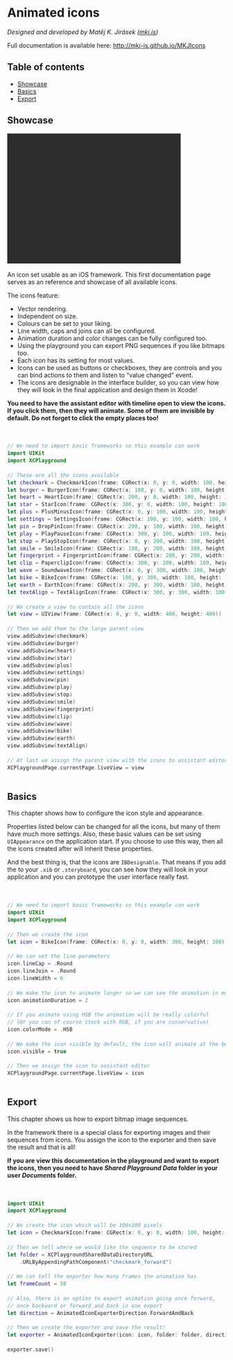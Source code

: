 
# Animated icons

*Designed and developed by Matěj K. Jirásek ([mkj.is](http://mkj.is))*

Full documentation is available here: <http://mkj-is.github.io/MKJIcons>




## Table of contents

* [Showcase](#showcase)
* [Basics](#basics)
* [Export](#export)



## Showcase


![Animated star](Icons.playground/Pages/Showcase.xcplaygroundpage/Resources/AnimatedStar.gif)

An icon set usable as an iOS framework. This first documentation page
serves as an reference and showcase of all available icons.

The icons feature:

- Vector rendering.
- Independent on size.
- Colours can be set to your liking.
- Line width, caps and joins can all be configured.
- Animation duration and color changes can be fully configured too.
- Using the playground you can export PNG sequences if you like bitmaps too.
- Each icon has its setting for most values.
- Icons can be used as buttons or checkboxes,
  they are controls and you can bind actions to them
  and listen to “value changed” event.
- The icons are designable in the interface builder, so you can view how they will
  look in the final application and design them in Xcode!

**You need to have the assistant editor with timeline open to view the icons.
If you click them, then they will animate. Some of them are invisible
by default. Do not forget to click the empty places too!**


```swift


// We need to import basic frameworks so this example can work
import UIKit
import XCPlayground

// These are all the icons available
let checkmark = CheckmarkIcon(frame: CGRect(x: 0, y: 0, width: 100, height: 100))
let burger = BurgerIcon(frame: CGRect(x: 100, y: 0, width: 100, height: 100))
let heart = HeartIcon(frame: CGRect(x: 200, y: 0, width: 100, height: 100))
let star = StarIcon(frame: CGRect(x: 300, y: 0, width: 100, height: 100))
let plus = PlusMinusIcon(frame: CGRect(x: 0, y: 100, width: 100, height: 100))
let settings = SettingsIcon(frame: CGRect(x: 100, y: 100, width: 100, height: 100))
let pin = DropPinIcon(frame: CGRect(x: 200, y: 100, width: 100, height: 100))
let play = PlayPauseIcon(frame: CGRect(x: 300, y: 100, width: 100, height: 100))
let stop = PlayStopIcon(frame: CGRect(x: 0, y: 200, width: 100, height: 100))
let smile = SmileIcon(frame: CGRect(x: 100, y: 200, width: 100, height: 100))
let fingerprint = FingerprintIcon(frame: CGRect(x: 200, y: 200, width: 100, height: 100))
let clip = PaperclipIcon(frame: CGRect(x: 300, y: 200, width: 100, height: 100))
let wave = SoundwaveIcon(frame: CGRect(x: 0, y: 300, width: 100, height: 100))
let bike = BikeIcon(frame: CGRect(x: 100, y: 300, width: 100, height: 100))
let earth = EarthIcon(frame: CGRect(x: 200, y: 300, width: 100, height: 100))
let textAlign = TextAlignIcon(frame: CGRect(x: 300, y: 300, width: 100, height: 100))

// We create a view to contain all the icons
let view = UIView(frame: CGRect(x: 0, y: 0, width: 400, height: 400))

// Then we add them to the large parent view
view.addSubview(checkmark)
view.addSubview(burger)
view.addSubview(heart)
view.addSubview(star)
view.addSubview(plus)
view.addSubview(settings)
view.addSubview(pin)
view.addSubview(play)
view.addSubview(stop)
view.addSubview(smile)
view.addSubview(fingerprint)
view.addSubview(clip)
view.addSubview(wave)
view.addSubview(bike)
view.addSubview(earth)
view.addSubview(textAlign)

// At last we assign the parent view with the icons to assistant editor
XCPlaygroundPage.currentPage.liveView = view



```



## Basics


This chapter shows how to configure the icon style and appearance.

Properties listed below can be changed for all the icons, but many of them have much more settings. Also,
these basic values can be set using `UIAppearance` on the application start. If you choose to use this way,
then all the icons created after will inherit these properties.

And the best thing is, that the icons are `IBDesignable`. That means if you add the to your `.xib` or `.storyboard`,
you can see how they will look in your application and you can prototype the user interface really fast.


```swift


// We need to import basic frameworks so this example can work
import UIKit
import XCPlayground

// Then we create the icon
let icon = BikeIcon(frame: CGRect(x: 0, y: 0, width: 300, height: 300))

// We can set the line parameters
icon.lineCap = .Round
icon.lineJoin = .Round
icon.lineWidth = 6

// We make the icon to animate longer so we can see the animation in more detail
icon.animationDuration = 2

// If you animate using HSB the animation will be really colorful
// (Or you can of course stock with RGB, if you are conservative)
icon.colorMode = .HSB

// We make the icon visible by default, the icon will animate at the beginning!
icon.visible = true

// Then we assign the icon to assistant editor
XCPlaygroundPage.currentPage.liveView = icon



```



## Export


This chapter shows us how to export bitmap image sequences.

In the framework there is a special class for exporting images
and their sequences from icons. You assign the icon to the exporter
and then save the result and that is all!

**If you are view this documentation in the playground and want to export the icons, then you need to have
*Shared Playground Data* folder in your user *Documents* folder.**


```swift


import UIKit
import XCPlayground

// We create the icon which will be 100x100 pixels
let icon = CheckmarkIcon(frame: CGRect(x: 0, y: 0, width: 100, height: 100))

// Then we tell where we would like the sequence to be stored
let folder = XCPlaygroundSharedDataDirectoryURL
    .URLByAppendingPathComponent("checkmark_forward")

// We can tell the exporter how many frames the animation has
let frameCount = 50

// Also, there is an option to export animation going once forward,
// once backward or forward and back in one export
let direction = AnimatedIconExporterDirection.ForwardAndBack

// Then we create the exporter and save the result!
let exporter = AnimatedIconExporter(icon: icon, folder: folder, direction: direction, count: frameCount)

exporter.save()


```

